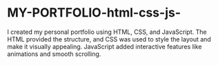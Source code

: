 # MY-PORTFOLIO-html-css-js-
I created my personal portfolio using HTML, CSS, and JavaScript. The HTML provided the structure, and CSS was used to style the layout and make it visually appealing. JavaScript added interactive features like animations and smooth scrolling. 
